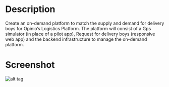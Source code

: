 # Description

Create an on-demand platform to match the supply and demand for delivery boys for Opinio’s Logistics Platform. The platform will consist of a Gps simulator (in place of a pilot app), Request for delivery boys (responsive web app) and the backend infrastructure to manage the on-demand platform.

# Screenshot
![alt tag](https://raw.githubusercontent.com/silentx09/opinio-rails/master/Screenshot.png)
